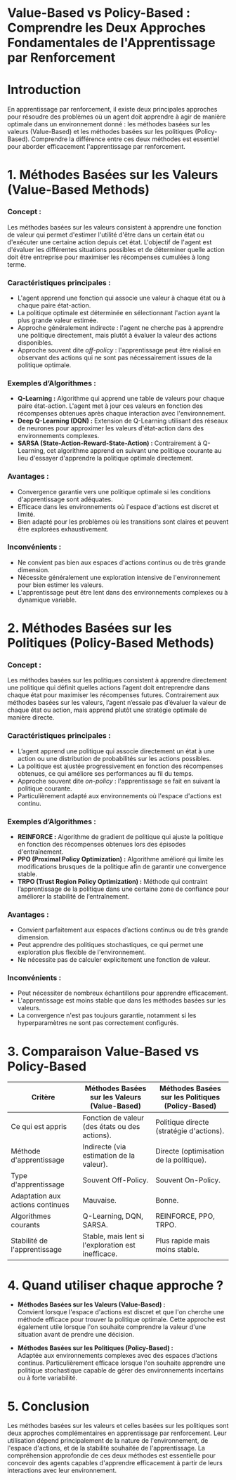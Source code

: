 # **Value-Based vs Policy-Based : Comprendre les Deux Approches Fondamentales de l'Apprentissage par Renforcement**

# **Introduction**
En apprentissage par renforcement, il existe deux principales approches pour résoudre des problèmes où un agent doit apprendre à agir de manière optimale dans un environnement donné : les méthodes basées sur les valeurs (Value-Based) et les méthodes basées sur les politiques (Policy-Based). Comprendre la différence entre ces deux méthodes est essentiel pour aborder efficacement l'apprentissage par renforcement.



# **1. Méthodes Basées sur les Valeurs (Value-Based Methods)**

### **Concept :**  
Les méthodes basées sur les valeurs consistent à apprendre une fonction de valeur qui permet d'estimer l'utilité d'être dans un certain état ou d'exécuter une certaine action depuis cet état. L'objectif de l'agent est d'évaluer les différentes situations possibles et de déterminer quelle action doit être entreprise pour maximiser les récompenses cumulées à long terme.

### **Caractéristiques principales :**  
- L'agent apprend une fonction qui associe une valeur à chaque état ou à chaque paire état-action.
- La politique optimale est déterminée en sélectionnant l'action ayant la plus grande valeur estimée.
- Approche généralement indirecte : l'agent ne cherche pas à apprendre une politique directement, mais plutôt à évaluer la valeur des actions disponibles.
- Approche souvent dite *off-policy* : l'apprentissage peut être réalisé en observant des actions qui ne sont pas nécessairement issues de la politique optimale.

### **Exemples d’Algorithmes :**  
- **Q-Learning :** Algorithme qui apprend une table de valeurs pour chaque paire état-action. L'agent met à jour ces valeurs en fonction des récompenses obtenues après chaque interaction avec l'environnement.
- **Deep Q-Learning (DQN) :** Extension de Q-Learning utilisant des réseaux de neurones pour approximer les valeurs d'état-action dans des environnements complexes.
- **SARSA (State-Action-Reward-State-Action) :** Contrairement à Q-Learning, cet algorithme apprend en suivant une politique courante au lieu d'essayer d'apprendre la politique optimale directement.

### **Avantages :**  
- Convergence garantie vers une politique optimale si les conditions d'apprentissage sont adéquates.
- Efficace dans les environnements où l'espace d'actions est discret et limité.
- Bien adapté pour les problèmes où les transitions sont claires et peuvent être explorées exhaustivement.

### **Inconvénients :**  
- Ne convient pas bien aux espaces d'actions continus ou de très grande dimension.
- Nécessite généralement une exploration intensive de l'environnement pour bien estimer les valeurs.
- L'apprentissage peut être lent dans des environnements complexes ou à dynamique variable.



# **2. Méthodes Basées sur les Politiques (Policy-Based Methods)**

### **Concept :**  
Les méthodes basées sur les politiques consistent à apprendre directement une politique qui définit quelles actions l’agent doit entreprendre dans chaque état pour maximiser les récompenses futures. Contrairement aux méthodes basées sur les valeurs, l’agent n’essaie pas d’évaluer la valeur de chaque état ou action, mais apprend plutôt une stratégie optimale de manière directe.

### **Caractéristiques principales :**  
- L’agent apprend une politique qui associe directement un état à une action ou une distribution de probabilités sur les actions possibles.
- La politique est ajustée progressivement en fonction des récompenses obtenues, ce qui améliore ses performances au fil du temps.
- Approche souvent dite *on-policy* : l'apprentissage se fait en suivant la politique courante.
- Particulièrement adapté aux environnements où l'espace d'actions est continu.

### **Exemples d’Algorithmes :**  
- **REINFORCE :** Algorithme de gradient de politique qui ajuste la politique en fonction des récompenses obtenues lors des épisodes d'entraînement.
- **PPO (Proximal Policy Optimization) :** Algorithme amélioré qui limite les modifications brusques de la politique afin de garantir une convergence stable.
- **TRPO (Trust Region Policy Optimization) :** Méthode qui contraint l’apprentissage de la politique dans une certaine zone de confiance pour améliorer la stabilité de l’entraînement.

### **Avantages :**  
- Convient parfaitement aux espaces d’actions continus ou de très grande dimension.
- Peut apprendre des politiques stochastiques, ce qui permet une exploration plus flexible de l'environnement.
- Ne nécessite pas de calculer explicitement une fonction de valeur.

### **Inconvénients :**  
- Peut nécessiter de nombreux échantillons pour apprendre efficacement.
- L'apprentissage est moins stable que dans les méthodes basées sur les valeurs.
- La convergence n'est pas toujours garantie, notamment si les hyperparamètres ne sont pas correctement configurés.



# **3. Comparaison Value-Based vs Policy-Based**

| Critère                          | Méthodes Basées sur les Valeurs (Value-Based) | Méthodes Basées sur les Politiques (Policy-Based) |
|---------------------------------|------------------------------------------------|--------------------------------------------------|
| Ce qui est appris                | Fonction de valeur (des états ou des actions).| Politique directe (stratégie d'actions).         |
| Méthode d'apprentissage          | Indirecte (via estimation de la valeur).      | Directe (optimisation de la politique).          |
| Type d'apprentissage             | Souvent Off-Policy.                           | Souvent On-Policy.                               |
| Adaptation aux actions continues | Mauvaise.                                     | Bonne.                                            |
| Algorithmes courants             | Q-Learning, DQN, SARSA.                       | REINFORCE, PPO, TRPO.                            |
| Stabilité de l'apprentissage     | Stable, mais lent si l'exploration est inefficace. | Plus rapide mais moins stable.                   |



# **4. Quand utiliser chaque approche ?**  
- **Méthodes Basées sur les Valeurs (Value-Based) :**  
  Convient lorsque l'espace d'actions est discret et que l'on cherche une méthode efficace pour trouver la politique optimale. Cette approche est également utile lorsque l'on souhaite comprendre la valeur d'une situation avant de prendre une décision.  

- **Méthodes Basées sur les Politiques (Policy-Based) :**  
  Adaptée aux environnements complexes avec des espaces d’actions continus. Particulièrement efficace lorsque l'on souhaite apprendre une politique stochastique capable de gérer des environnements incertains ou à forte variabilité.  



# **5. Conclusion**  
Les méthodes basées sur les valeurs et celles basées sur les politiques sont deux approches complémentaires en apprentissage par renforcement. Leur utilisation dépend principalement de la nature de l'environnement, de l'espace d'actions, et de la stabilité souhaitée de l'apprentissage. La compréhension approfondie de ces deux méthodes est essentielle pour concevoir des agents capables d'apprendre efficacement à partir de leurs interactions avec leur environnement.
